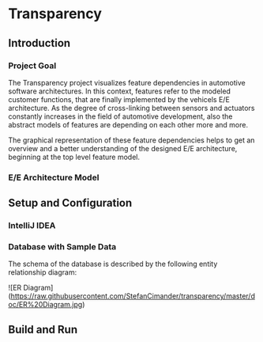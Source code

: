 # Transparency

## Introduction

### Project Goal

The Transparency project visualizes feature dependencies in automotive software architectures. In this context, features refer to the modeled customer functions, that are finally implemented by the vehicels E/E architecture. As the degree of cross-linking between sensors and actuators constantly increases in the field of automotive development, also the abstract models of features are depending on each other more and more.

The graphical representation of these feature dependencies helps to get an overview and a better understanding of the designed E/E architecture, beginning at the top level feature model. 

### E/E Architecture Model

## Setup and Configuration 

### IntelliJ IDEA

### Database with Sample Data

The schema of the database is described by the following entity relationship diagram:

![ER Diagram]
(https://raw.githubusercontent.com/StefanCimander/transparency/master/doc/ER%20Diagram.jpg)

## Build and Run
